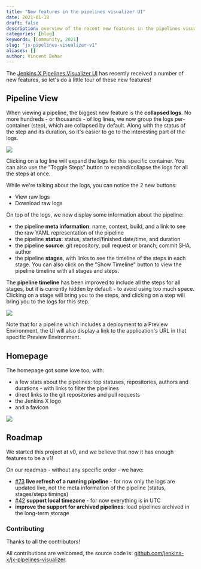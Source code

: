 ```yaml
---
title: "New features in the pipelines visualizer UI"
date: 2021-01-18
draft: false
description: overview of the recent new features in the pipelines visualizer UI
categories: [blog]
keywords: [Community, 2021]
slug: "jx-pipelines-visualizer-v1"
aliases: []
author: Vincent Behar
---
```


The [Jenkins X Pipelines Visualizer UI](https://github.com/jenkins-x/jx-pipelines-visualizer) has recently received a number of new features, so let's do a little tour of these new features!

## Pipeline View

When viewing a pipeline, the biggest new feature is the **collapsed logs**. No more hundreds - or thousands - of log lines, we now group the logs per-container (step), which are collapsed by default. Along with the status of the step and its duration, so it's easier to go to the interesting part of the logs.

![](/images/jx-pipelines-visualizer/v1-pipeline-success.png)

Clicking on a log line will expand the logs for this specific container. You can also use the "Toggle Steps" button to expand/collapse the logs for all the steps at once.

While we're talking about the logs, you can notice the 2 new buttons:
- View raw logs
- Download raw logs

On top of the logs, we now display some information about the pipeline:
- the pipeline **meta information**: name, context, build, and a link to see the raw YAML representation of the pipeline
- the pipeline **status**: status, started/finished date/time, and duration
- the pipeline **source**: git repository, pull request or branch, commit SHA, author
- the pipeline **stages**, with links to see the timeline of the steps in each stage. You can also click on the "Show Timeline" button to view the pipeline timeline with all stages and steps.

The **pipeline timeline** has been improved to include all the steps for all stages, but it is currently hidden by default - to avoid using too much space. Clicking on a stage will bring you to the steps, and clicking on a step will bring you to the logs for this step.

![](/images/jx-pipelines-visualizer/v1-pipeline-success-with-timeline.png)

Note that for a pipeline which includes a deployment to a Preview Environment, the UI will also display a link to the application's URL in that specific Preview Environment.

## Homepage

The homepage got some love too, with:
- a few stats about the pipelines: top statuses, repositories, authors and durations - with links to filter the pipelines
- direct links to the git repositories and pull requests
- the Jenkins X logo
- and a favicon

![](/images/jx-pipelines-visualizer/v1-home.png)

## Roadmap

We started this project at v0, and we believe that now it has enough features to be a v1!

On our roadmap - without any specific order - we have:
- [#73](https://github.com/jenkins-x/jx-pipelines-visualizer/issues/73) **live refresh of a running pipeline** - for now only the logs are updated live, not the meta information of the pipeline (status, stages/steps timings)
- [#42](https://github.com/jenkins-x/jx-pipelines-visualizer/issues/42) **support local timezone** - for now everything is in UTC
- **improve the support for archived pipelines**: load pipelines archived in the long-term storage

### Contributing

Thanks to all the contributors! 

All contributions are welcomed, the source code is: [github.com/jenkins-x/jx-pipelines-visualizer](https://github.com/jenkins-x/jx-pipelines-visualizer).
